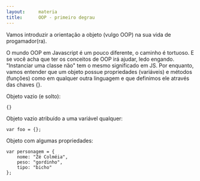 ```yaml
---
layout:     materia
title:      OOP - primeiro degrau
---
```


Vamos introduzir a orientação a objeto (vulgo OOP) na sua vida de progamador(ra).

O mundo OOP em Javascript é um pouco diferente, o caminho é tortuoso. E se você acha que ter os conceitos de OOP irá ajudar, ledo engando. "Instanciar uma classe não" tem o mesmo significado em JS. Por enquanto, vamos entender que um objeto possue propriedades (variáveis) e métodos (funções) como em qualquer outra linguagem e que definimos ele através das chaves {}.

Objeto vazio (e solto):

    {}

Objeto vazio atribuído a uma variável qualquer:

    var foo = {};

Objeto com algumas propriedades:

    var personagem = {
        nome: "Zé Colméia",
        peso: "gordinho",
        tipo: "bicho"
    };
